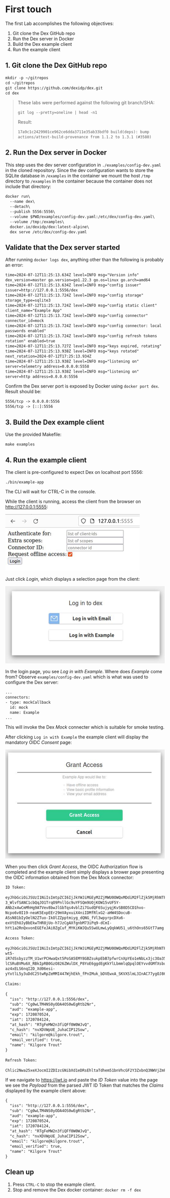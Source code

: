 # First touch

The first Lab accomplishes the following objectives:

1. Git clone the Dex GitHub repo
1. Run the Dex server in Docker
1. Build the Dex example client
1. Run the example client

## 1. Git clone the Dex GitHub repo

```
mkdir -p ~/gitrepos
cd ~/gitrepos
git clone https://github.com/dexidp/dex.git
cd dex
```

> These labs were performed against the following git branch/SHA:
> ```
> git log --pretty=oneline | head -n1
> ```
> 
> Result:
> ```
> 17a9c1c2429901ce962ce6dda3711e35ab33bdf0 build(deps): bump actions/attest-build-provenance from 1.1.2 to 1.3.1 (#3580)
> ```

## 2. Run the Dex server in Docker

This step uses the dev server configuration in `./examples/config-dev.yaml` in the cloned repository. Since the dev configuration wants to store the SQLite database in `/examples` in the container we mount the host `/tmp` directory to `/examples` in the container because the container does not include that directory:
```
docker run\
  --name dex\
  --detach\
  --publish 5556:5556\
  --volume $PWD/examples/config-dev.yaml:/etc/dex/config-dev.yaml\
  --volume /tmp:/examples\
  docker.io/dexidp/dex:latest-alpine\
  dex serve /etc/dex/config-dev.yaml
```

## Validate that the Dex server started

After running `docker logs dex`, anything other than the following is probably an error:
```
time=2024-07-12T11:25:13.634Z level=INFO msg="Version info" dex_version=master go.version=go1.22.3 go.os=linux go.arch=amd64
time=2024-07-12T11:25:13.634Z level=INFO msg="config issuer" issuer=http://127.0.0.1:5556/dex
time=2024-07-12T11:25:13.724Z level=INFO msg="config storage" storage_type=sqlite3
time=2024-07-12T11:25:13.724Z level=INFO msg="config static client" client_name="Example App"
time=2024-07-12T11:25:13.724Z level=INFO msg="config connector" connector_id=mock
time=2024-07-12T11:25:13.724Z level=INFO msg="config connector: local passwords enabled"
time=2024-07-12T11:25:13.724Z level=INFO msg="config refresh tokens rotation" enabled=true
time=2024-07-12T11:25:13.727Z level=INFO msg="keys expired, rotating"
time=2024-07-12T11:25:13.938Z level=INFO msg="keys rotated" next_rotation=2024-07-12T17:25:13.934Z
time=2024-07-12T11:25:13.938Z level=INFO msg="listening on" server=telemetry address=0.0.0.0:5558
time=2024-07-12T11:25:13.938Z level=INFO msg="listening on" server=http address=0.0.0.0:5556
```

Confirm the Dex server port is exposed by Docker using `docker port dex`. Result should be:
```
5556/tcp -> 0.0.0.0:5556
5556/tcp -> [::]:5556
```

## 3. Build the Dex example client

Use the provided Makefile:
```
make examples
```

## 4. Run the example client

The client is pre-configured to expect Dex on localhost port 5556:
```
./bin/example-app
```

The CLI will wait for CTRL-C in the console.

While the client is running, access the client from the browser on http://127.0.0.1:5555:

![Initial page](resources/example-app-login.jpg)

Just click _Login_, which displays a selection page from the client:

![Log in](resources/login-to-dex.jpg)

In the login page, you see _Log in with Example_. Where does _Example_ come from? Observe `examples/config-dev.yaml` which is what was used to configure the Dex server:
```
...
connectors:
- type: mockCallback
  id: mock
  name: Example
...
```

This will invoke the Dex _Mock_ connecter which is suitable for smoke testing.

After clicking `Log in with Example` the example client will display the mandatory OIDC _Consent_ page:

![Consent](resources/grant-access.jpg)


When you then click _Grant Access_, the OIDC Authorization flow is completed and the example client simply displays a brower page presenting the OIDC information obtained from the Dex Mock connector:
```
ID Token:

eyJhbGciOiJSUzI1NiIsImtpZCI6IjJkYWJiMGEyM2ZjMWU0OWQxMDdiM2FlZjk5MjRhNTFkOGZiYWE4MTQifQ.eyJpc3MiOiJodHRwOi8vMTI3LjAuMC4xOjU1NTYvZGV4Iiwic3ViIjoiQ2cwd0xUTTROUzB5T0RBNE9TMHdFZ1J0YjJOciIsImF1ZCI6ImV4YW1wbGUtYXBwIiwiZXhwIjoxNzIwODcwNTI0LCJpYXQiOjE3MjA3ODQxMjQsImF0X2hhc2giOiJSVGdGZU1XMm4zZmlRRmYwVzBXSnZRIiwiY19oYXNoIjoibnZYRFZXcFVFX0p1aGFDSVAxMlNvdyIsImVtYWlsIjoia2lsZ29yZUBraWxnb3JlLnRyb3V0IiwiZW1haWxfdmVyaWZpZWQiOnRydWUsIm5hbWUiOiJLaWxnb3JlIFRyb3V0In0.Tf-3_WlvfSANC1cbQqJO1TrqO9PnllGc9uYFSQm9UOjKOW15vUF5Y-ANb2x4wCmMhHg9ATVev8bwJlGbTqs4vblZi7GudQF6SujyqjKvSB0D5CD1hvo-Ncpo6v0I19-neaK5ExpEEr29mVAyxuiX4niIDMfRlxG2-aHW4SDocuB-ASsN81bIyOelN2ZTuo-IkOlZZpptmiyg_dQNG_fVl3wpyrpcDXu6-exVtEhUJyBbEkwTHR8jUo-h7JzCgAXfgnbM73iPq9-dCmI-hYt1a2RnQxvonEGEfeJAi0ZgCuf_MYKiKWJQu5SwULmwLyQqkWU51_u6thOns65GtT7amg

Access Token:

eyJhbGciOiJSUzI1NiIsImtpZCI6IjJkYWJiMGEyM2ZjMWU0OWQxMDdiM2FlZjk5MjRhNTFkOGZiYWE4MTQifQ.eyJpc3MiOiJodHRwOi8vMTI3LjAuMC4xOjU1NTYvZGV4Iiwic3ViIjoiQ2cwd0xUTTROUzB5T0RBNE9TMHdFZ1J0YjJOciIsImF1ZCI6ImV4YW1wbGUtYXBwIiwiZXhwIjoxNzIwODcwNTI0LCJpYXQiOjE3MjA3ODQxMjQsImF0X2hhc2giOiJidE1tUmJZUEkyT2w4eEZHYUpscS13IiwiZW1haWwiOiJraWxnb3JlQGtpbGdvcmUudHJvdXQiLCJlbWFpbF92ZXJpZmllZCI6dHJ1ZSwibmFtZSI6IktpbGdvcmUgVHJvdXQifQ.incACaphaJMdW-wt5-iR7dSsbyzzTM_U1wrPCHwaQxt5PoSA5EMY8GBZsukpEbB7pfwrCnXpYEo1eNbLx3jc3Oa35-lCSRuBVMu6X_RBkIpRB0GzO826ZWulDX_P8YoE6ggdEgKkYlLbmmlqQpqlOEYvvdGMfXsbu7rZ8XM2ti1aDXXLGmoPplA0vdx_U_xqPDtbkW70wfNxErSC99er27u2aVsdKYCOdoyYMa_Kn8-az4xELS6nqI2D_Xd06esi-yYxtlL5y3uDdC25twRpZeMMI447WjhEkh_fPnIMuk_bDVEwxA_SKVXSlmL3InAC77ygOJ869GNNLFwKpw0U8w

Claims:

{
  "iss": "http://127.0.0.1:5556/dex",
  "sub": "Cg0wLTM4NS0yODA4OS0wEgRtb2Nr",
  "aud": "example-app",
  "exp": 1720870524,
  "iat": 1720784124,
  "at_hash": "RTgFeMW2n3fiQFf0W0WJvQ",
  "c_hash": "nvXDVWpUE_JuhaCIP12Sow",
  "email": "kilgore@kilgore.trout",
  "email_verified": true,
  "name": "Kilgore Trout"
}

Refresh Token:

Chlic2Nwa25xeXJocmI2ZDIzcGNibXd1eDRsEhltaTdhem51bnVhcGF2Y3ZxbnQ3NWVjZmFq
```

If we navigate to https://jwt.io and paste the _ID Token_ value into the page we see the _Payload_ from the parsed JWT ID Token that matches the _Claims_ displayed by the example client above:
```
{
  "iss": "http://127.0.0.1:5556/dex",
  "sub": "Cg0wLTM4NS0yODA4OS0wEgRtb2Nr",
  "aud": "example-app",
  "exp": 1720870524,
  "iat": 1720784124,
  "at_hash": "RTgFeMW2n3fiQFf0W0WJvQ",
  "c_hash": "nvXDVWpUE_JuhaCIP12Sow",
  "email": "kilgore@kilgore.trout",
  "email_verified": true,
  "name": "Kilgore Trout"
}
```

## Clean up

1. Press `CTRL-C` to stop the example client.
1. Stop and remove the Dex docker container: `docker rm -f dex`
